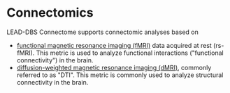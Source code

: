 # Connectomics

LEAD-DBS Connectome supports connectomic analyses based on

* [functional magnetic resonance imaging (fMRI)](https://leaddbs.gitbooks.io/leaddbs-manual/content/fmri\_analysis.html) data acquired at rest (rs-fMRI). This metric is used to analyze functional interactions ("functional connectivity") in the brain.
* [diffusion-weighted magnetic resonance imaging (dMRI)](https://leaddbs.gitbooks.io/leaddbs-manual/content/dmri\_dti\_analysis.html), commonly referred to as "DTI". This metric is commonly used to analyze structural connectivity in the brain.
